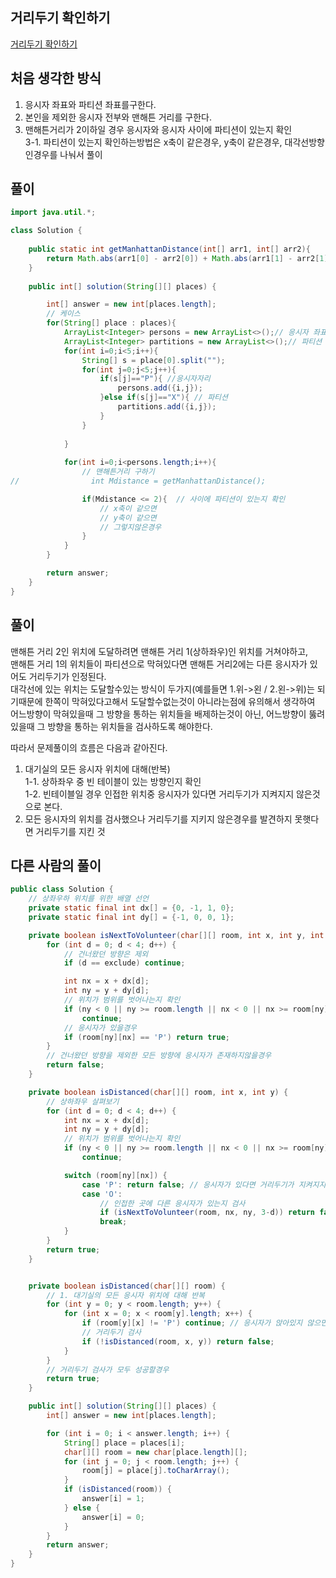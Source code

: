 ## 거리두기 확인하기
[거리두기 확인하기](https://school.programmers.co.kr/tryouts/71848/challenges)

## 처음 생각한 방식
1. 응시자 좌표와 파티션 좌표를구한다.  
2. 본인을 제외한 응시자 전부와 맨해튼 거리를 구한다.  
3. 맨해튼거리가 2이하일 경우 응시자와 응시자 사이에 파티션이 있는지 확인  
    3-1. 파티션이 있는지 확인하는방법은 x축이 같은경우, y축이 같은경우, 대각선방향인경우를 나눠서 풀이  


## 풀이
~~~java
import java.util.*;

class Solution {
    
    public static int getManhattanDistance(int[] arr1, int[] arr2){
        return Math.abs(arr1[0] - arr2[0]) + Math.abs(arr1[1] - arr2[1]);
    }
    
    public int[] solution(String[][] places) {

        int[] answer = new int[places.length];        
        // 케이스
        for(String[] place : places){
            ArrayList<Integer> persons = new ArrayList<>();// 응시자 좌표
            ArrayList<Integer> partitions = new ArrayList<>();// 파티션 좌표
            for(int i=0;i<5;i++){
                String[] s = place[0].split("");
                for(int j=0;j<5;j++){
                    if(s[j]=="P"){ //응시자자리
                        persons.add({i,j});
                    }else if(s[j]=="X"){ // 파티션
                        partitions.add({i,j});
                    }
                }
                
            }
            
            for(int i=0;i<persons.length;i++){
                // 맨해튼거리 구하기
//                int Mdistance = getManhattanDistance();

                if(Mdistance <= 2){  // 사이에 파티션이 있는지 확인
                    // x축이 같으면
                    // y축이 같으면
                    // 그렇지않은경우 
                }
            }
        }

        return answer;
    }
}
~~~


## 풀이
맨해튼 거리 2인 위치에 도달하려면 맨해튼 거리 1(상하좌우)인 위치를 거쳐야하고,  
맨해튼 거리 1의 위치들이 파티션으로 막혀있다면 맨해튼 거리2에는 다른 응시자가 있어도 거리두기가 인정된다.  
대각선에 있는 위치는 도달할수있는 방식이 두가지(예를들면 1.위->왼 / 2.왼->위)는 되기때문에 한쪽이 막혀있다고해서 도달할수없는것이 아니라는점에 유의해서 생각하여  
어느방향이 막혀있을때 그 방향을 통하는 위치들을 배제하는것이 아닌, 어느방향이 뚫려있을때 그 방향을 통하는 위치들을 검사하도록 해야한다.  

따라서 문제풀이의 흐름은 다음과 같아진다.  
1. 대기실의 모든 응시자 위치에 대해(반복)  
    1-1. 상하좌우 중 빈 테이블이 있는 방향인지 확인  
    1-2. 빈테이블일 경우 인접한 위치중 응시자가 있다면 거리두기가 지켜지지 않은것으로 본다.  
2. 모든 응시자의 위치를 검사했으나 거리두기를 지키지 않은경우를 발견하지 못햇다면 거리두기를 지킨 것



## 다른 사람의 풀이  
~~~java
public class Solution {
    // 상좌우하 위치를 위한 배열 선언
    private static final int dx[] = {0, -1, 1, 0};
    private static final int dy[] = {-1, 0, 0, 1};

    private boolean isNextToVolunteer(char[][] room, int x, int y, int exclude) {
        for (int d = 0; d < 4; d++) {
            // 건너왔던 방향은 제외
            if (d == exclude) continue;

            int nx = x + dx[d];
            int ny = y + dy[d];
            // 위치가 범위를 벗어나는지 확인
            if (ny < 0 || ny >= room.length || nx < 0 || nx >= room[ny].length)
                continue;
            // 응시자가 있을경우
            if (room[ny][nx] == 'P') return true;
        }
        // 건너왔던 방향을 제외한 모든 방향에 응시자가 존재하지않을경우
        return false;
    }

    private boolean isDistanced(char[][] room, int x, int y) {
        // 상하좌우 살펴보기
        for (int d = 0; d < 4; d++) {
            int nx = x + dx[d];
            int ny = y + dy[d];
            // 위치가 범위를 벗어나는지 확인
            if (ny < 0 || ny >= room.length || nx < 0 || nx >= room[ny].length)
                continue;

            switch (room[ny][nx]) {
                case 'P': return false; // 응시자가 있다면 거리두기가 지켜지지 않은것
                case 'O':
                    // 인접한 곳에 다른 응시자가 있는지 검사
                    if (isNextToVolunteer(room, nx, ny, 3-d)) return false;
                    break;
            }
        }
        return true;
    }


    private boolean isDistanced(char[][] room) {
        // 1. 대기실의 모든 응시자 위치에 대해 반복
        for (int y = 0; y < room.length; y++) {
            for (int x = 0; x < room[y].length; x++) {
                if (room[y][x] != 'P') continue; // 응시자가 앉아있지 않으면 검사 건너뛰기
                // 거리두기 검사
                if (!isDistanced(room, x, y)) return false;
            }
        }
        // 거리두기 검사가 모두 성공할경우
        return true;
    }

    public int[] solution(String[][] places) {
        int[] answer = new int[places.length];

        for (int i = 0; i < answer.length; i++) {
            String[] place = places[i];
            char[][] room = new char[place.length][];
            for (int j = 0; j < room.length; j++) {
                room[j] = place[j].toCharArray();
            }
            if (isDistanced(room)) {
                answer[i] = 1;
            } else {
                answer[i] = 0;
            }
        }
        return answer;
    }
}
~~~